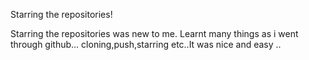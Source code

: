 Starring the repositories!

Starring the repositories was new to me. Learnt many things as i went through github...
cloning,push,starring etc..It was nice and easy ..
